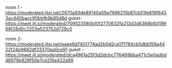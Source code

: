 room 1 -
https://moderated.jitsi.net/2670a93de89140a59a7996215b87cb51fe819f6433ac440bacc90bbfb9b85d8d
guest-  
https://meet.jit.si/moderated/709523580b10f2770632fa213d2d8368bfb119968f28d0c2203e523752d729c0

room 2- 
https://moderated.jitsi.net/eaee9d7401774ad2b0d2ce17f784cb5dbb156a4422f24e9882df33370ea0ce91
guest - 
https://meet.jit.si/moderated/dca4961a25f3d2dcbc776469bba471c5e0adbdd6979e929f50e7ce216e422a99